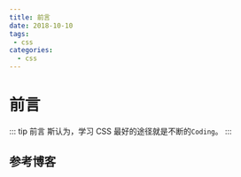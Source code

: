 ```yaml
--- 
title: 前言
date: 2018-10-10
tags: 
 - css
categories:
  - css
---
```

# 前言
::: tip 前言
斯认为，学习 CSS 最好的途径就是不断的`Coding`。
:::

## 参考博客